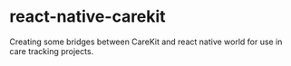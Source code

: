 # react-native-carekit
Creating some bridges between CareKit and react native world for use in care tracking projects.

